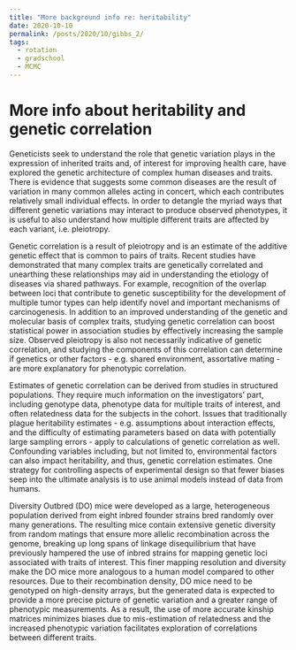 ```yaml
---
title: "More background info re: heritability"
date: 2020-10-10  
permalink: /posts/2020/10/gibbs_2/
tags:
  - rotation
  - gradschool
  - MCMC
---
```

# More info about heritability and genetic correlation

Geneticists seek to understand the role that genetic variation plays in the expression of inherited traits and, of interest for improving health care, have explored the genetic architecture of complex human diseases and traits. There is evidence that suggests some common diseases are the result of variation in many common alleles acting in concert, which each contributes relatively small individual effects. In order to detangle the myriad ways that different genetic variations may interact to produce observed phenotypes, it is useful to also understand how multiple different traits are affected by each variant, i.e. pleiotropy.

Genetic correlation is a result of pleiotropy and is an estimate of the additive genetic effect that is common to pairs of traits. Recent studies have demonstrated that many complex traits are genetically correlated and unearthing these relationships may aid in understanding the etiology of diseases via shared pathways. For example, recognition of the overlap between loci that contribute to genetic susceptibility for the development of multiple tumor types can help identify novel and important mechanisms of carcinogenesis. In addition to an improved understanding of the genetic and molecular basis of complex traits, studying genetic correlation can boost statistical power in association studies by effectively increasing the sample size. Observed pleiotropy is also not necessarily indicative of genetic correlation, and studying the components of this correlation can determine if genetics or other factors - e.g. shared environment, assortative mating - are more explanatory for phenotypic correlation.

Estimates of genetic correlation can be derived from studies in structured populations. They require much information on the investigators’ part, including genotype data, phenotype data for multiple traits of interest, and often relatedness data for the subjects in the cohort. Issues that traditionally plague heritability estimates - e.g. assumptions about interaction effects, and the difficulty of estimating parameters based on data with potentially large sampling errors - apply to calculations of genetic correlation as well. Confounding variables including, but not limited to, environmental factors can also impact heritability, and thus, genetic correlation estimates. One strategy for controlling aspects of experimental design so that fewer biases seep into the ultimate analysis is to use animal models instead of data from humans.

Diversity Outbred (DO) mice were developed as a large, heterogeneous population derived from eight inbred founder strains bred randomly over many generations. The resulting mice contain extensive genetic diversity from random matings that ensure more allelic recombination across the genome, breaking up long spans of linkage disequilibrium that have previously hampered the use of inbred strains for mapping genetic loci associated with traits of interest. This finer mapping resolution and diversity make the DO mice more analogous to a human model compared to other resources. Due to their recombination density, DO mice need to be genotyped on high-density arrays, but the generated data is expected to provide a more precise picture of genetic variation and a greater range of phenotypic measurements. As a result, the use of more accurate kinship matrices minimizes biases due to mis-estimation of relatedness and the increased phenotypic variation facilitates exploration of correlations between different traits.
